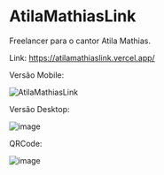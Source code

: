 # AtilaMathiasLink

Freelancer para o cantor Atila Mathias. 

Link: https://atilamathiaslink.vercel.app/

Versão Mobile: 

![AtilaMathiasLink](https://user-images.githubusercontent.com/65515537/184976693-3c9b14ab-d50f-455f-8055-bd9582215bab.gif)

Versão Desktop:

![image](https://user-images.githubusercontent.com/65515537/184976403-40e15896-345d-4e4e-b57a-544d95486416.png)

QRCode: 

![image](https://user-images.githubusercontent.com/65515537/184977066-06c2e928-661c-4da5-aa41-6defc08860de.png)

